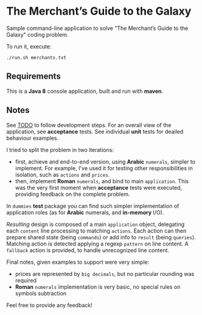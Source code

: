 # The Merchant’s Guide to the Galaxy

Sample command-line application to solve "The Merchant’s Guide to the Galaxy" coding problem.

To run it, execute:

```
./run.sh merchants.txt
```

## Requirements

This is a **Java 8** console application, built and run with **maven**.

## Notes

See [TODO](TODO.md) to follow development steps. For an overall view of the application, see **acceptance** tests. See individual **unit** tests for deailed behaviour examples.

I tried to split the problem in two iterations:

* first, achieve and end-to-end version, using **Arabic** `numerals`, simpler to implement. For example, I've used it for testing other responsibilities in isolation, such as `actions` and `prices`. 
* then, implement **Roman** `numerals`, and bind to main `application`. This was the very first moment when **acceptance** tests were executed, providing feedback on the complete problem.

In `dummies` **test** package you can find such simpler implementation of application roles (as for **Arabic** numerals, and **in-memory** I/O).

*Resulting* design is composed of a main `application` object, delegating each `content` line processing to matching `actions`. Each action can then prepare shared state (being `commands`) or add info to `result` (being `queries`). Matching action is detected applying a regexp `pattern` on line content. A `fallback` action is provided, to handle unrecognized line content.

Final notes, given examples to support were very simple:

* prices are represented by `big decimals`, but no particular rounding was required
* **Roman** `numerals` implementation is very basic, no special rules on symbols subtraction

Feel free to provide any feedback!